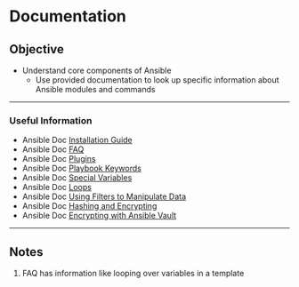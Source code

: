 # Documentation

## Objective
* Understand core components of Ansible
	*  Use provided documentation to look up specific information about Ansible modules and commands

---

### Useful Information
* Ansible Doc [Installation Guide](https://docs.ansible.com/ansible/latest/installation_guide/index.html)
* Ansible Doc [FAQ](https://docs.ansible.com/ansible/latest/reference_appendices/faq.html)
* Ansible Doc [Plugins](https://docs.ansible.com/ansible/latest/plugins/plugins.html)
* Ansible Doc [Playbook Keywords](https://docs.ansible.com/ansible/latest/reference_appendices/playbooks_keywords.html)
* Ansible Doc [Special Variables](https://docs.ansible.com/ansible/latest/reference_appendices/special_variables.html#special-variables)
* Ansible Doc [Loops](https://docs.ansible.com/ansible/latest/user_guide/playbooks_loops.html)
* Ansible Doc [Using Filters to Manipulate Data](https://docs.ansible.com/ansible/latest/user_guide/playbooks_filters.html)
* Ansible Doc [Hashing and Encrypting](https://docs.ansible.com/ansible/latest/user_guide/playbooks_filters.html#hashing-and-encrypting-strings-and-passwords)
* Ansible Doc [Encrypting with Ansible Vault](https://docs.ansible.com/ansible/latest/user_guide/vault.html#playbooks-vault)

---
## Notes
1. FAQ has information like looping over variables in a template
